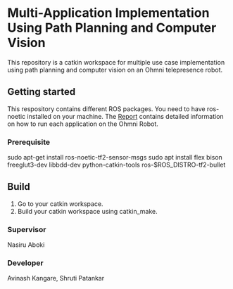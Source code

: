 # Multi-Application Implementation Using Path Planning and Computer Vision
This repository is a catkin workspace for multiple use case implementation using path planning and computer vision on an Ohmni telepresence robot.

## Getting started
This respository contains different ROS packages. You need to have ros-noetic installed on your machine. The [Report](https://gitlab.svccomp.de/svccomp-students/research-project/2022/robotics-path-planning/report) contains detailed information on how to run each application on the Ohmni Robot.

### Prerequisite
sudo apt-get install ros-noetic-tf2-sensor-msgs
sudo apt install flex bison freeglut3-dev libbdd-dev python-catkin-tools ros-$ROS_DISTRO-tf2-bullet

## Build
1. Go to your catkin workspace.
4. Build your catkin workspace using catkin_make.

### Supervisor
Nasiru Aboki

### Developer
Avinash Kangare, Shruti Patankar
